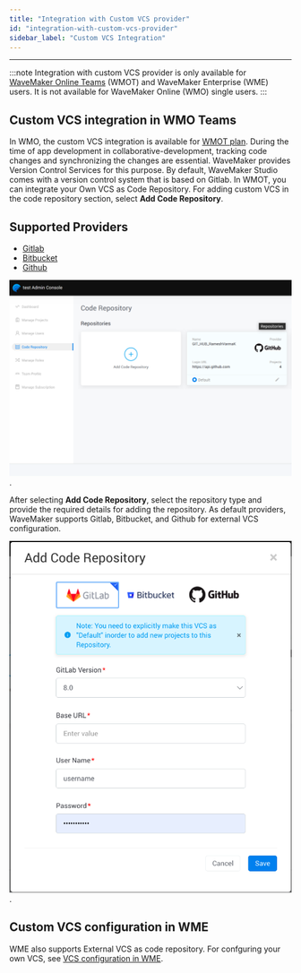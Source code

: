 ```yaml
---
title: "Integration with Custom VCS provider"
id: "integration-with-custom-vcs-provider"
sidebar_label: "Custom VCS Integration"
---
```

---

:::note
Integration with custom VCS provider is only available for [WaveMaker Online Teams](/learn/teams/overview) (WMOT) and WaveMaker Enterprise (WME) users. It is not available for WaveMaker Online (WMO) single users.
:::

## Custom VCS integration in WMO Teams

In WMO, the custom VCS integration is available for [WMOT plan](/pricing/). During the time of app development in collaborative-development, tracking code changes and synchronizing the changes are essential. WaveMaker provides Version Control Services for this purpose. By default, WaveMaker Studio comes with a version control system that is based on Gitlab. In WMOT, you can integrate your Own VCS as Code Repository. For adding custom VCS in the code repository section, select **Add Code Repository**.

## Supported Providers

- [Gitlab](https://about.gitlab.com/)
- [Bitbucket](https://bitbucket.org/product)
- [Github](https://github.com/)

[![wmo vcs](/learn/assets/wmo-teams-vcs.png)](/learn/assets/wmo-teams-vcs.png).

After selecting **Add Code Repository**, select the repository type and provide the required details for adding the repository. As default providers, WaveMaker supports Gitlab, Bitbucket, and Github for external VCS configuration.

[![wmo vcs configurations](/learn/assets/wmo-team-vcs-config.png)](/learn/assets/wmo-team-vcs-config.png).

## Custom VCS configuration in WME

WME also supports External VCS as code repository. For confguring your own VCS, see [VCS configuration in WME](/learn/on-premise/configure/config-vcs).

